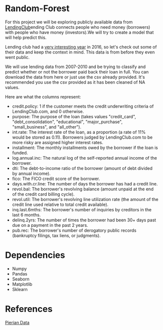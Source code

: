 # Random-Forest

For this project we will be exploring publicly available data from [LendingClub](https://www.lendingclub.com/loans/personal-loans?referrerId=490425&partnerID=80019&param2=GzB011zA003zAC6zLP1z&utm_source=pl_search&utm_medium=google&utm_campaign=B011:Lending%20Club%20-%20%5BE%5D&utm_term=lendingclub&utm_content=261936063495&PID=go_770005150_41393001995_261936063495_kwd-538032117_c&gclid=CjwKCAjw-8nbBRBnEiwAqWt1zUx9-otR6lpnBth1Xg5Iw4h0BhW38T-xNuU5I7lVhQvAZH38PRq3pBoCh44QAvD_BwE)ending Club connects people who need money (borrowers) with people who have money (investors).We will try to create a model that will help predict this.

Lending club had a [very interesting year](https://en.wikipedia.org/wiki/Lending_Club#2016) in 2016, so let's check out some of their data and keep the context in mind. This data is from before they even went public.

We will use lending data from 2007-2010 and be trying to classify and predict whether or not the borrower paid back their loan in full. You can download the data from here or just use the csv already provided. It's recommended you use the csv provided as it has been cleaned of NA values.

Here are what the columns represent:
- credit.policy: 1 if the customer meets the credit underwriting criteria of LendingClub.com, and 0 otherwise.
- purpose: The purpose of the loan (takes values "credit_card", "debt_consolidation", "educational", "major_purchase", "small_business", and "all_other").
- int.rate: The interest rate of the loan, as a proportion (a rate of 11% would be stored as 0.11). Borrowers judged by LendingClub.com to be more risky are assigned higher interest rates.
- installment: The monthly installments owed by the borrower if the loan is funded.
- log.annual.inc: The natural log of the self-reported annual income of the borrower.
- dti: The debt-to-income ratio of the borrower (amount of debt divided by annual income).
- fico: The FICO credit score of the borrower.
- days.with.cr.line: The number of days the borrower has had a credit line.
- revol.bal: The borrower's revolving balance (amount unpaid at the end of the credit card billing cycle).
- revol.util: The borrower's revolving line utilization rate (the amount of the credit line used relative to total credit available).
- inq.last.6mths: The borrower's number of inquiries by creditors in the last 6 months.
- delinq.2yrs: The number of times the borrower had been 30+ days past due on a payment in the past 2 years.
- pub.rec: The borrower's number of derogatory public records (bankruptcy filings, tax liens, or judgments).

# Dependencies

- Numpy
- Pandas
- Seaborn
- Matplotlib
- Sklearn

# References

[Pierian Data](https://www.pieriandata.com/)
